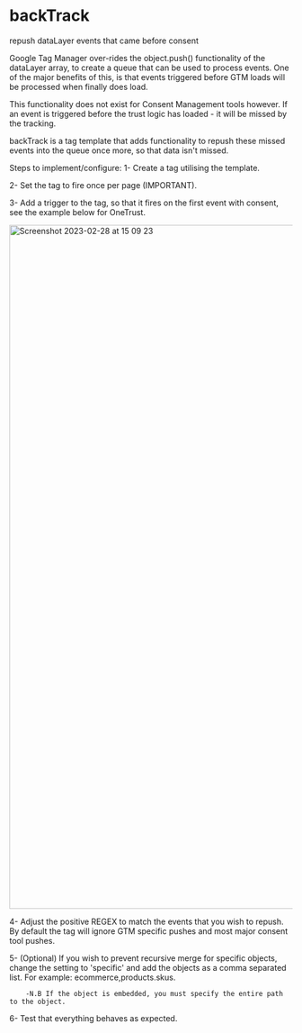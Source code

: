 # backTrack
repush dataLayer events that came before consent

Google Tag Manager over-rides the object.push() functionality of the dataLayer array, to create a queue that can be used to process events.
One of the major benefits of this, is that events triggered before GTM loads will be processed when finally does load.

This functionality does not exist for Consent Management tools however. If an event is triggered before the trust logic has loaded - it will be missed by the tracking.

backTrack is a tag template that adds functionality to repush these missed events into the queue once more, so that data isn't missed.

Steps to implement/configure:
1- Create a tag utilising the template. 

2- Set the tag to fire once per page (IMPORTANT). 

3- Add a trigger to the tag, so that it fires on the first event with consent, see the example below for OneTrust.

<img width="1215" alt="Screenshot 2023-02-28 at 15 09 23" src="https://user-images.githubusercontent.com/125863377/221878439-16792901-e974-454c-818b-6212b0fa579d.png">

4- Adjust the positive REGEX to match the events that you wish to repush. By default the tag will ignore GTM specific pushes and most major consent tool pushes.  

5- (Optional) If you wish to prevent recursive merge for specific objects, change the setting to 'specific' and add the objects as a comma separated list. For example: ecommerce,products.skus. 

        -N.B If the object is embedded, you must specify the entire path to the object.
6- Test that everything behaves as expected.
